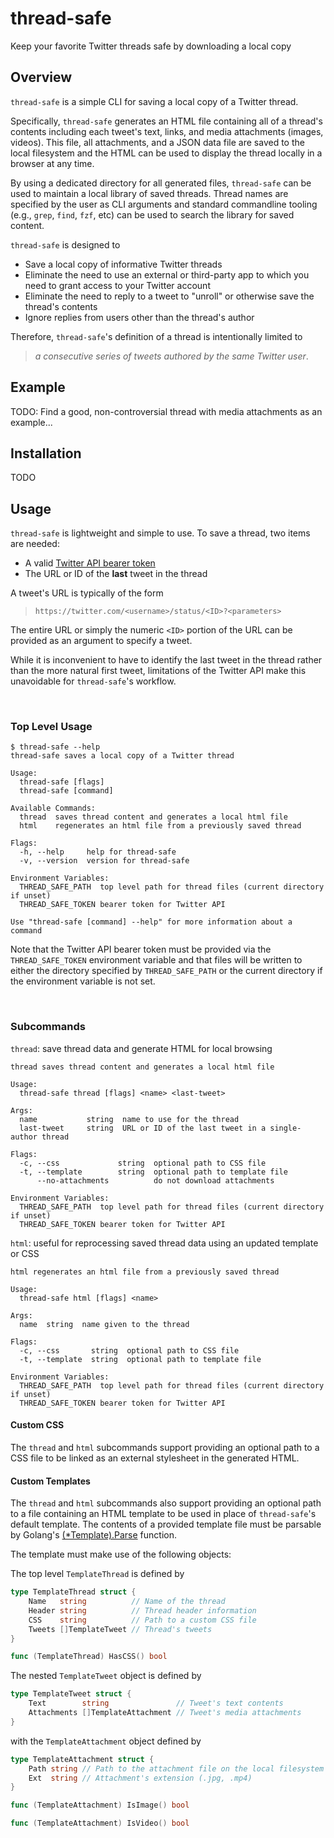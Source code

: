 # thread-safe
Keep your favorite Twitter threads safe by downloading a local copy


## Overview
`thread-safe` is a simple CLI for saving a local copy of a Twitter thread.

Specifically, `thread-safe` generates an HTML file containing all of a thread's contents including each tweet's text, links, and media attachments (images, videos). This file, all attachments, and a JSON data file are saved to the local filesystem and the HTML can be used to display the thread locally in a browser at any time.

By using a dedicated directory for all generated files, `thread-safe` can be used to maintain a local library of saved threads. Thread names are specified by the user as CLI arguments and standard commandline tooling (e.g., `grep`, `find`, `fzf`, etc) can be used to search the library for saved content.

`thread-safe` is designed to
* Save a local copy of informative Twitter threads
* Eliminate the need to use an external or third-party app to which you need to grant access to your Twitter account
* Eliminate the need to reply to a tweet to "unroll" or otherwise save the thread's contents
* Ignore replies from users other than the thread's author

Therefore, `thread-safe`'s definition of a thread is intentionally limited to
> _a consecutive series of tweets authored by the same Twitter user_. 

## Example
TODO: Find a good, non-controversial thread with media attachments as an example...

## Installation
TODO

## Usage
`thread-safe` is lightweight and simple to use. To save a thread, two items are needed:
* A valid [Twitter API bearer token](https://developer.twitter.com/en/docs/authentication/oauth-2-0/bearer-tokens)
* The URL or ID of the **last** tweet in the thread

A tweet's URL is typically of the form
>`https://twitter.com/<username>/status/<ID>?<parameters>`

The entire URL or simply the numeric `<ID>` portion of the URL can be provided as an argument to specify a tweet.

While it is inconvenient to have to identify the last tweet in the thread rather than the more natural first tweet, limitations of the Twitter API make this unavoidable for `thread-safe`'s workflow.

</br>

### Top Level Usage
```
$ thread-safe --help
thread-safe saves a local copy of a Twitter thread

Usage:
  thread-safe [flags]
  thread-safe [command]

Available Commands:
  thread  saves thread content and generates a local html file
  html    regenerates an html file from a previously saved thread

Flags:
  -h, --help	 help for thread-safe
  -v, --version	 version for thread-safe

Environment Variables:
  THREAD_SAFE_PATH	top level path for thread files (current directory if unset)
  THREAD_SAFE_TOKEN	bearer token for Twitter API

Use "thread-safe [command] --help" for more information about a command
```
Note that the Twitter API bearer token must be provided via the `THREAD_SAFE_TOKEN` environment variable and that files will be written to either the directory specified by `THREAD_SAFE_PATH` or the current directory if the environment variable is not set.

</br>

### Subcommands
`thread`: save thread data and generate HTML for local browsing
```
thread saves thread content and generates a local html file

Usage:
  thread-safe thread [flags] <name> <last-tweet>

Args:
  name           string  name to use for the thread
  last-tweet     string  URL or ID of the last tweet in a single-author thread

Flags:
  -c, --css             string  optional path to CSS file
  -t, --template        string  optional path to template file
      --no-attachments          do not download attachments

Environment Variables:
  THREAD_SAFE_PATH	top level path for thread files (current directory if unset)
  THREAD_SAFE_TOKEN	bearer token for Twitter API
```

`html`: useful for reprocessing saved thread data using an updated template or CSS
```
html regenerates an html file from a previously saved thread

Usage:
  thread-safe html [flags] <name>

Args:
  name  string  name given to the thread

Flags:
  -c, --css       string  optional path to CSS file
  -t, --template  string  optional path to template file

Environment Variables:
  THREAD_SAFE_PATH	top level path for thread files (current directory if unset)
  THREAD_SAFE_TOKEN	bearer token for Twitter API
```

#### **Custom CSS**
The `thread` and `html` subcommands support providing an optional path to a CSS file to be linked as an external stylesheet in the generated HTML.

#### **Custom Templates**
The `thread` and `html` subcommands also support providing an optional path to a file containing an HTML template to be used in place of `thread-safe`'s default template. The contents of a provided template file must be parsable by Golang's [(*Template).Parse](https://pkg.go.dev/text/template#Template.Parse) function.

The template must make use of the following objects:

The top level `TemplateThread` is defined by
```go
type TemplateThread struct {
	Name   string          // Name of the thread
	Header string          // Thread header information
	CSS    string          // Path to a custom CSS file
	Tweets []TemplateTweet // Thread's tweets
}

func (TemplateThread) HasCSS() bool
```
The nested `TemplateTweet` object is defined by
```go
type TemplateTweet struct {
	Text        string               // Tweet's text contents
	Attachments []TemplateAttachment // Tweet's media attachments
}
```
with the `TemplateAttachment` object defined by
```go
type TemplateAttachment struct {
	Path string // Path to the attachment file on the local filesystem
	Ext  string // Attachment's extension (.jpg, .mp4)
}

func (TemplateAttachment) IsImage() bool

func (TemplateAttachment) IsVideo() bool
```
